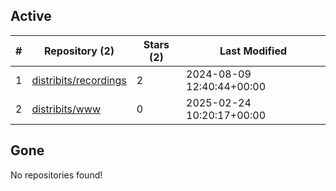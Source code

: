 ## Active
| # | Repository (2) | Stars (2) | Last Modified |
| --- | --- | --- | --- |
| 1 | [distribits/recordings](https://hub.datalad.org/distribits/recordings) | 2 | 2024-08-09 12:40:44+00:00 |
| 2 | [distribits/www](https://hub.datalad.org/distribits/www) | 0 | 2025-02-24 10:20:17+00:00 |

## Gone
No repositories found!
